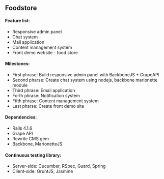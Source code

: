 ## Foodstore

#### Feature list:

 * Responsive admin panel
 * Chat system
 * Mail application
 * Content management system
 * Front demo website - food store 

#### Milestones:
 * First phrase: Build responsive admin panel with BackboneJS + GrapeAPI
 * Second pharse: Create chat system using nodejs, backbone marionette module
 * Third phrase: Email application
 * Forth phrase: Notification system
 * Fifth phrase: Content management system
 * Last pharse: Create front demo site

#### Dependencies:

 * Rails 4.1.6
 * Grape API
 * Rewrite CMS gem
 * Backbone, MarionetteJS
 
#### Continuous testing library:
 * Server-side: Cucumber, RSpec, Guard, Spring
 * Client-side: GruntJS, Jasmine
